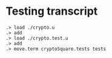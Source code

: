 # Testing transcript

```ucm
.> load ./crypto.u
.> add
.> load ./crypto.test.u
.> add
.> move.term cryptoSquare.tests tests
```
